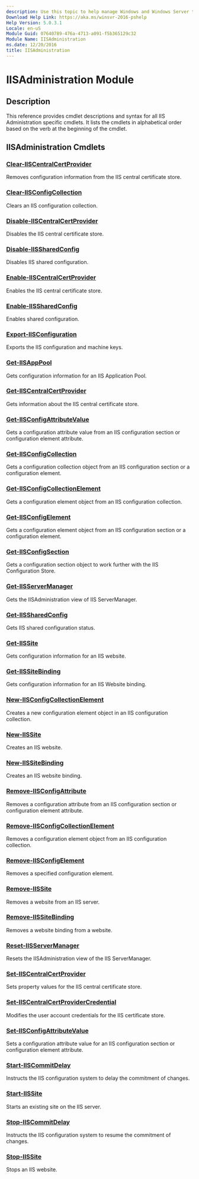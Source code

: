 ```yaml
---
description: Use this topic to help manage Windows and Windows Server technologies with Windows PowerShell.
Download Help Link: https://aka.ms/winsvr-2016-pshelp
Help Version: 5.0.3.1
Locale: en-uS
Module Guid: 07640789-476a-4713-a091-f5b365129c32
Module Name: IISAdministration
ms.date: 12/20/2016
title: IISAdministration
---
```


# IISAdministration Module
## Description
This reference provides cmdlet descriptions and syntax for all IIS Administration specific cmdlets. It lists the cmdlets in alphabetical order based on the verb at the beginning of the cmdlet.

## IISAdministration Cmdlets
### [Clear-IISCentralCertProvider](Clear-IISCentralCertProvider.md)
Removes configuration information from the IIS central certificate store.

### [Clear-IISConfigCollection](Clear-IISConfigCollection.md)
Clears an IIS configuration collection.

### [Disable-IISCentralCertProvider](Disable-IISCentralCertProvider.md)
Disables the IIS central certificate store.

### [Disable-IISSharedConfig](Disable-IISSharedConfig.md)
Disables IIS shared configuration.

### [Enable-IISCentralCertProvider](Enable-IISCentralCertProvider.md)
Enables the IIS central certificate store.

### [Enable-IISSharedConfig](Enable-IISSharedConfig.md)
Enables shared configuration.

### [Export-IISConfiguration](Export-IISConfiguration.md)
Exports the IIS configuration and machine keys.

### [Get-IISAppPool](Get-IISAppPool.md)
Gets configuration information for an IIS Application Pool.

### [Get-IISCentralCertProvider](Get-IISCentralCertProvider.md)
Gets information about the IIS central certificate store.

### [Get-IISConfigAttributeValue](Get-IISConfigAttributeValue.md)
Gets a configuration attribute value from an IIS configuration section or configuration element attribute.

### [Get-IISConfigCollection](Get-IISConfigCollection.md)
Gets a configuration collection object from an IIS configuration section or a configuration element.

### [Get-IISConfigCollectionElement](Get-IISConfigCollectionElement.md)
Gets a configuration element object from an IIS configuration collection.

### [Get-IISConfigElement](Get-IISConfigElement.md)
Gets a configuration element object from an IIS configuration section or a configuration element.

### [Get-IISConfigSection](Get-IISConfigSection.md)
Gets a configuration section object to work further with the IIS Configuration Store.

### [Get-IISServerManager](Get-IISServerManager.md)
Gets the IISAdministration view of IIS ServerManager.

### [Get-IISSharedConfig](Get-IISSharedConfig.md)
Gets IIS shared configuration status.

### [Get-IISSite](Get-IISSite.md)
Gets configuration information for an IIS website.

### [Get-IISSiteBinding](Get-IISSiteBinding.md)
Gets configuration information for an IIS Website binding.

### [New-IISConfigCollectionElement](New-IISConfigCollectionElement.md)
Creates a new configuration element object in an IIS configuration collection.

### [New-IISSite](New-IISSite.md)
Creates an IIS website.

### [New-IISSiteBinding](New-IISSiteBinding.md)
Creates an IIS website binding.

### [Remove-IISConfigAttribute](Remove-IISConfigAttribute.md)
Removes a configuration attribute from an IIS configuration section or configuration element attribute.

### [Remove-IISConfigCollectionElement](Remove-IISConfigCollectionElement.md)
Removes a configuration element object from an IIS configuration collection.

### [Remove-IISConfigElement](Remove-IISConfigElement.md)
Removes a specified configuration element.

### [Remove-IISSite](Remove-IISSite.md)
Removes a website from an IIS server.

### [Remove-IISSiteBinding](Remove-IISSiteBinding.md)
Removes a website binding from a website.

### [Reset-IISServerManager](Reset-IISServerManager.md)
Resets the IISAdministration view of the IIS ServerManager.

### [Set-IISCentralCertProvider](Set-IISCentralCertProvider.md)
Sets property values for the IIS central certificate store.

### [Set-IISCentralCertProviderCredential](Set-IISCentralCertProviderCredential.md)
Modifies the user account credentials for the IIS certificate store.

### [Set-IISConfigAttributeValue](Set-IISConfigAttributeValue.md)
Sets a configuration attribute value for an IIS configuration section or configuration element attribute.

### [Start-IISCommitDelay](Start-IISCommitDelay.md)
Instructs the IIS configuration system to delay the commitment of changes.

### [Start-IISSite](Start-IISSite.md)
Starts an existing site on the IIS server.

### [Stop-IISCommitDelay](Stop-IISCommitDelay.md)
Instructs the IIS configuration system to resume the commitment of changes.

### [Stop-IISSite](Stop-IISSite.md)
Stops an IIS website.

